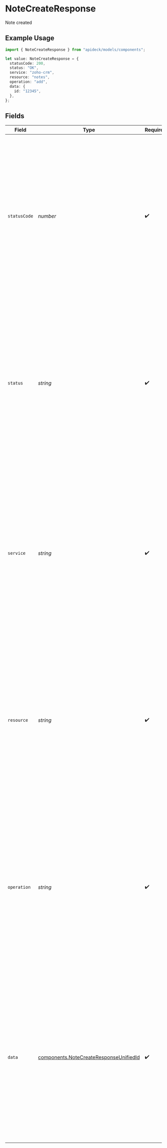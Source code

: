 # NoteCreateResponse

Note created

## Example Usage

```typescript
import { NoteCreateResponse } from "apideck/models/components";

let value: NoteCreateResponse = {
  statusCode: 200,
  status: "OK",
  service: "zoho-crm",
  resource: "notes",
  operation: "add",
  data: {
    id: "12345",
  },
};
```

## Fields

| Field                                                                                                                                                                                                                                                                                                                                 | Type                                                                                                                                                                                                                                                                                                                                  | Required                                                                                                                                                                                                                                                                                                                              | Description                                                                                                                                                                                                                                                                                                                           | Example                                                                                                                                                                                                                                                                                                                               |
| ------------------------------------------------------------------------------------------------------------------------------------------------------------------------------------------------------------------------------------------------------------------------------------------------------------------------------------- | ------------------------------------------------------------------------------------------------------------------------------------------------------------------------------------------------------------------------------------------------------------------------------------------------------------------------------------- | ------------------------------------------------------------------------------------------------------------------------------------------------------------------------------------------------------------------------------------------------------------------------------------------------------------------------------------- | ------------------------------------------------------------------------------------------------------------------------------------------------------------------------------------------------------------------------------------------------------------------------------------------------------------------------------------- | ------------------------------------------------------------------------------------------------------------------------------------------------------------------------------------------------------------------------------------------------------------------------------------------------------------------------------------- |
| `statusCode`                                                                                                                                                                                                                                                                                                                          | *number*                                                                                                                                                                                                                                                                                                                              | :heavy_check_mark:                                                                                                                                                                                                                                                                                                                    | The HTTP response status code returned by the server. This integer value indicates the result of the HTTP request, with a 201 status code specifically denoting that the note has been successfully created in the CRM system. It is always included in the response to inform the client of the outcome of their request.            | 200                                                                                                                                                                                                                                                                                                                                   |
| `status`                                                                                                                                                                                                                                                                                                                              | *string*                                                                                                                                                                                                                                                                                                                              | :heavy_check_mark:                                                                                                                                                                                                                                                                                                                    | A textual representation of the HTTP response status. This string provides a human-readable explanation of the status code, such as 'Created' for a 201 status code, helping developers understand the result of their API call at a glance. It is always included to complement the status code with a descriptive message.          | OK                                                                                                                                                                                                                                                                                                                                    |
| `service`                                                                                                                                                                                                                                                                                                                             | *string*                                                                                                                                                                                                                                                                                                                              | :heavy_check_mark:                                                                                                                                                                                                                                                                                                                    | The Apideck ID of the service provider used in the operation. This string uniquely identifies the third-party service (e.g., Salesforce, HubSpot) that the note is associated with, ensuring that the note is correctly linked to the appropriate CRM service. It is always included to specify the service context of the operation. | zoho-crm                                                                                                                                                                                                                                                                                                                              |
| `resource`                                                                                                                                                                                                                                                                                                                            | *string*                                                                                                                                                                                                                                                                                                                              | :heavy_check_mark:                                                                                                                                                                                                                                                                                                                    | The name of the Unified API resource involved in the operation. This string indicates the specific type of resource, such as 'notes', that the operation pertains to, helping to categorize and identify the nature of the API request and response. It is always included to clarify the resource context of the operation.          | notes                                                                                                                                                                                                                                                                                                                                 |
| `operation`                                                                                                                                                                                                                                                                                                                           | *string*                                                                                                                                                                                                                                                                                                                              | :heavy_check_mark:                                                                                                                                                                                                                                                                                                                    | The specific operation performed by the API request. This string describes the action taken, such as 'notesAdd', providing clarity on what the API call was intended to achieve. It is always included to document the exact operation executed, aiding in tracking and debugging API interactions.                                   | add                                                                                                                                                                                                                                                                                                                                   |
| `data`                                                                                                                                                                                                                                                                                                                                | [components.NoteCreateResponseUnifiedId](../../models/components/notecreateresponseunifiedid.md)                                                                                                                                                                                                                                      | :heavy_check_mark:                                                                                                                                                                                                                                                                                                                    | The 'data' object serves as the primary container for the response payload, encapsulating all relevant information about the newly created note. This object is always included in the response to provide a structured format for accessing the note's details, ensuring consistency and ease of data handling for API consumers.    |                                                                                                                                                                                                                                                                                                                                       |